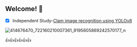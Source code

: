 ## Welcome! 👋

<!--
**24613/24613** is a ✨ _special_ ✨ repository because its `README.md` (this file) appears on your GitHub profile.

Here are some ideas to get you started:

- 🔭 I’m currently working on ...
- 🌱 I’m currently learning ...
- 👯 I’m looking to collaborate on ...
- 🤔 I’m looking for help with ...
- 💬 Ask me about ...
- 📫 How to reach me: ...
- 😄 Pronouns: ...
- ⚡ Fun fact: ...
-->
- [x] Independent Study-[Clam image recognition using YOLOv8](https://github.com/24613/Clam-image-recognition)

![414676470_722160210007361_9195605869242570177_n](https://github.com/24613/24613/assets/155034117/f9c7e4dd-4b49-4c3d-b29a-5790b70941a6)

:+1::+1::+1::+1::+1::+1:

